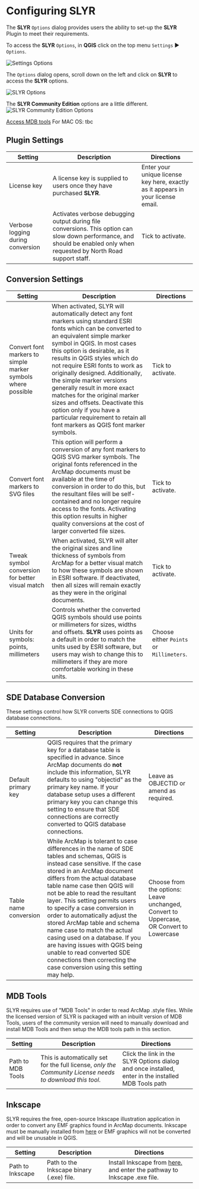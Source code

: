 # Configuring SLYR

The **SLYR** `Options` dialog provides users the ability to set-up the **SLYR**
Plugin to meet their requirements.

To access the **SLYR** `Options`, in **QGIS** click on the top menu `Settings`
▶️ `Options`.

![Settings Options](../images/settings_options.png)

The `Options` dialog opens, scroll down on the left and click on **SLYR** to
access the **SLYR** options.

![SLYR Options](../images/options_lic.png)

The **SLYR Community Edition** options are a little different.
![SLYR Community Edition Options](../images/options_CE2.png)

[Access MDB tools](https://github.com/lsgunth/mdbtools-win/archive/master.zip)
For MAC OS: tbc


## Plugin Settings

| Setting                           | Description                                                                                                                                                               | Directions                                                                       |
|-----------------------------------|---------------------------------------------------------------------------------------------------------------------------------------------------------------------------|----------------------------------------------------------------------------------|
| License key                       | A license key is supplied to users once they have purchased **SLYR**.                                                                                                     | Enter your unique license key here, exactly as it appears in your license email. |
| Verbose logging during conversion | Activates verbose debugging output during file conversions. This option can slow down performance, and should be enabled only when requested by North Road support staff. | Tick to activate.                                                                |

## Conversion Settings

| Setting                                                      | Description                                                                                                                                                                                                                                                                                                                                                                                                                                                                                                                                              | Directions                               |
|--------------------------------------------------------------|----------------------------------------------------------------------------------------------------------------------------------------------------------------------------------------------------------------------------------------------------------------------------------------------------------------------------------------------------------------------------------------------------------------------------------------------------------------------------------------------------------------------------------------------------------|------------------------------------------|
| Convert font markers to simple marker symbols where possible | When activated, SLYR will automatically detect any font markers using standard ESRI fonts which can be converted to an equivalent simple marker symbol in QGIS. In most cases this option is desirable, as it results in QGIS styles which do not require ESRI fonts to work as originally designed. Additionally, the simple marker versions generally result in more exact matches for the original marker sizes and offsets. Deactivate this option only if you have a particular requirement to retain all font markers as QGIS font marker symbols. | Tick to activate.                        |
| Convert font markers to SVG files                            | This option will perform a conversion of any font markers to QGIS SVG marker symbols. The original fonts referenced in the ArcMap documents must be available at the time of conversion in order to do this, but the resultant files will be self-contained and no longer require access to the fonts. Activating this option results in higher quality conversions at the cost of larger converted file sizes.                                                                                                                                          | Tick to activate.                        |
| Tweak symbol conversion for better visual match              | When activated, SLYR will alter the original sizes and line thickness of symbols from ArcMap for a better visual match to how these symbols are shown in ESRI software. If deactivated, then all sizes will remain exactly as they were in the original documents.                                                                                                                                                                                                                                                                                       | Tick to activate.                        |
| Units for symbols: points, millimeters                       | Controls whether the converted QGIS symbols should use points or millimeters for sizes, widths and offsets. **SLYR** uses points as a default in order to match the units used by ESRI software, but users may wish to change this to millimeters if they are more comfortable working in these units.                                                                                                                                                                                                                                                   | Choose either `Points` or `Millimeters`. |

## SDE Database Conversion

These settings control how SLYR converts SDE connections to QGIS database
connections.

| Setting               | Description                                                                                                                                                                                                                                                                                                                                                                                                                                                                                                                                                                                                   | Directions                                                                              |
|-----------------------|---------------------------------------------------------------------------------------------------------------------------------------------------------------------------------------------------------------------------------------------------------------------------------------------------------------------------------------------------------------------------------------------------------------------------------------------------------------------------------------------------------------------------------------------------------------------------------------------------------------|-----------------------------------------------------------------------------------------|
| Default primary key   | QGIS requires that the primary key for a database table is specified in advance. Since ArcMap documents do **not** include this information, SLYR defaults to using "objectid" as the primary key name. If your database setup uses a different primary key you can change this setting to ensure that SDE connections are correctly converted to QGIS database connections.                                                                                                                                                                                                                                  | Leave as OBJECTID or amend as required.                                                 |
| Table name conversion | While ArcMap is tolerant to case differences in the name of SDE tables and schemas, QGIS is instead case sensitive. If the case stored in an ArcMap document differs from the actual database table name case then QGIS will not be able to read the resultant layer. This setting permits users to specify a case conversion in order to automatically adjust the stored ArcMap table and schema name case to match the actual casing used on a database. If you are having issues with QGIS being unable to read converted SDE connections then correcting the case conversion using this setting may help. | Choose from the options: Leave unchanged, Convert to Uppercase, OR Convert to Lowercase |

## MDB Tools

SLYR requires use of "MDB Tools" in order to read ArcMap .style files. While
the licensed version of SLYR is packaged with an inbuilt version of MDB Tools,
users of the community version will need to manually download and install MDB
Tools and then setup the MDB tools path in this section.

| Setting           | Description                                                                                               | Directions                                                                                          |
|-------------------|-----------------------------------------------------------------------------------------------------------|-----------------------------------------------------------------------------------------------------|
| Path to MDB Tools | This is automatically set for the full license, *only the Community License needs to download this tool*. | Click the link in the SLYR Options dialog and once installed, enter in the installed MDB Tools path |

## Inkscape

SLYR requires the free, open-source Inkscape illustration application in order
to convert any EMF graphics found in ArcMap documents. Inkscape must be
manually installed from [here](https://inkscape.org) or EMF graphics will not
be converted and will be unusable in QGIS.

| Setting          | Description                              | Directions                                                                                       |
|------------------|------------------------------------------|--------------------------------------------------------------------------------------------------|
| Path to Inkscape | Path to the Inkscape binary (.exe) file. | Install Inkscape from [here.](https://inkscape.org) and enter the pathway to Inkscape .exe file. |
